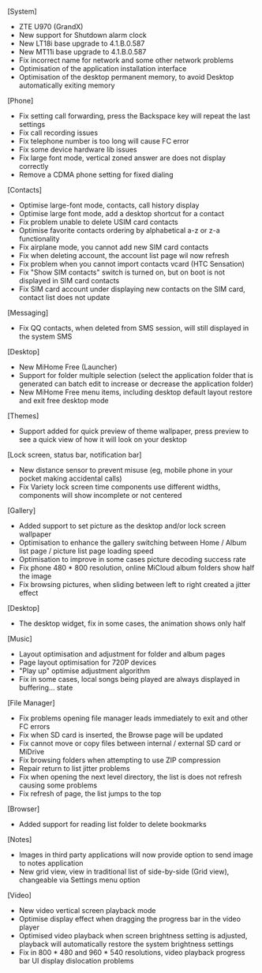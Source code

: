 [System]
- ZTE U970 (GrandX) 
- New support for Shutdown alarm clock
- New LT18i base upgrade to 4.1.B.0.587
- New MT11i base upgrade to 4.1.B.0.587
- Fix incorrect name for network and some other network problems
- Optimisation of the application installation interface
- Optimisation of the desktop permanent memory, to avoid Desktop automatically exiting memory


[Phone]
- Fix setting call forwarding, press the Backspace key will repeat the last settings
- Fix call recording issues
- Fix telephone number is too long will cause FC error
- Fix some device hardware lib issues
- Fix large font mode, vertical zoned answer are does not display correctly
- Remove a CDMA phone setting for fixed dialing


[Contacts]
- Optimise large-font mode, contacts, call history display
- Optimise large font mode, add a desktop shortcut for a contact
- Fix problem unable to delete USIM card contacts
- Optimise favorite contacts ordering by alphabetical a-z or z-a functionality
- Fix airplane mode, you cannot add new SIM card contacts
- Fix when deleting account, the account list page wil now refresh
- Fix problem when you cannot import contacts vcard (HTC Sensation)
- Fix "Show SIM contacts" switch is turned on, but on boot is not displayed in SIM card contacts
- Fix SIM card account under displaying new contacts on the SIM card, contact list does not update


[Messaging]
- Fix QQ contacts, when deleted from SMS session, will still displayed in the system SMS


[Desktop]
- New MiHome Free (Launcher) 
- Support for folder multiple selection (select the application folder that is generated can batch edit to increase or decrease the application folder)
- New MiHome Free menu items, including desktop default layout restore and exit free desktop mode


[Themes]
- Support added for quick preview of theme wallpaper, press preview to see a quick view of how it will look on your desktop


[Lock screen, status bar, notification bar]
- New distance sensor to prevent misuse (eg, mobile phone in your pocket making accidental calls)
- Fix Variety lock screen time components use different widths, components will show incomplete or not centered


[Gallery]
- Added support to set picture as the desktop and/or lock screen wallpaper
- Optimisation to enhance the gallery switching between Home / Album list page / picture list page loading speed
- Optimisation to improve in some cases picture decoding success rate
- Fix phone 480 * 800 resolution, online MiCloud album folders show half the image
- Fix browsing pictures, when sliding between left to right created a jitter effect


[Desktop]
- The desktop widget, fix in some cases, the animation shows only half


[Music]
- Layout optimisation and adjustment for folder and album pages
- Page layout optimisation for 720P devices
- "Play up" optimise adjustment algorithm
- Fix in some cases, local songs being played are always displayed in buffering... state


[File Manager]
- Fix problems opening file manager leads immediately to exit and other FC errors
- Fix when SD card is inserted, the Browse page will be updated
- Fix cannot move or copy files between internal / external SD card or MiDrive
- Fix browsing folders when attempting to use ZIP compression
- Repair return to list jitter problems
- Fix when opening the next level directory, the list is does not refresh causing some problems
- Fix refresh of page, the list jumps to the top


[Browser]
- Added support for reading list folder to delete bookmarks


[Notes]
- Images in third party applications will now provide option to send image to notes application
- New grid view, view in traditional list of side-by-side (Grid view), changeable via Settings menu option


[Video]
- New video vertical screen playback mode
- Optimise display effect when dragging the progress bar in the video player
- Optimised video playback when screen brightness setting is adjusted, playback will automatically restore the system brightness settings
- Fix in 800 * 480 and 960 * 540 resolutions, video playback progress bar UI display dislocation problems
